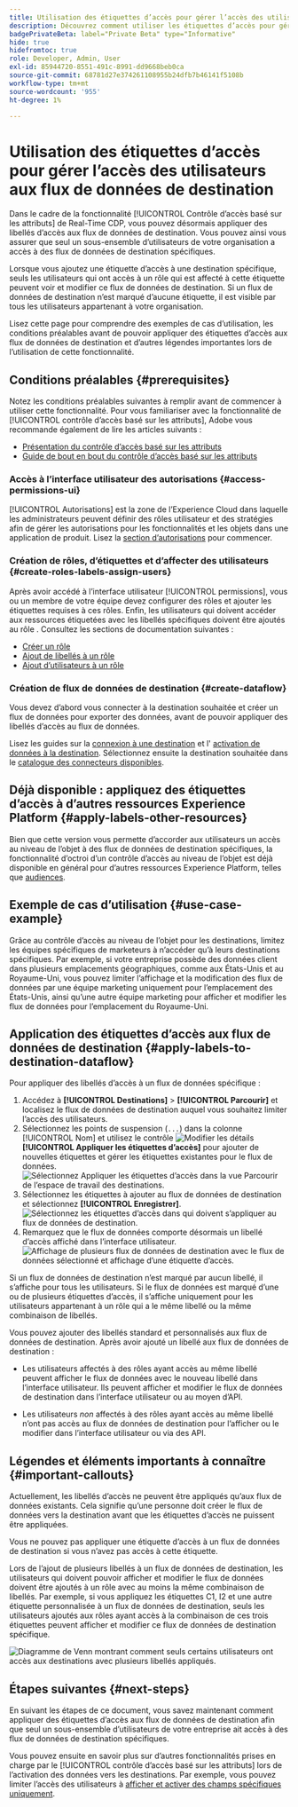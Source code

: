 ```yaml
---
title: Utilisation des étiquettes d’accès pour gérer l’accès des utilisateurs aux flux de données de destination
description: Découvrez comment utiliser les étiquettes d’accès pour gérer l’accès des utilisateurs aux flux de données de destination afin qu’un seul sous-ensemble d’utilisateurs de votre entreprise ait accès à des flux de données de destination spécifiques.
badgePrivateBeta: label="Private Beta" type="Informative"
hide: true
hidefromtoc: true
role: Developer, Admin, User
exl-id: 85944720-8551-491c-8991-dd9668beb0ca
source-git-commit: 68781d27e374261108955b24dfb7b46141f5108b
workflow-type: tm+mt
source-wordcount: '955'
ht-degree: 1%

---
```


# Utilisation des étiquettes d’accès pour gérer l’accès des utilisateurs aux flux de données de destination

Dans le cadre de la fonctionnalité [!UICONTROL Contrôle d’accès basé sur les attributs] de Real-Time CDP, vous pouvez désormais appliquer des libellés d’accès aux flux de données de destination. Vous pouvez ainsi vous assurer que seul un sous-ensemble d’utilisateurs de votre organisation a accès à des flux de données de destination spécifiques.

Lorsque vous ajoutez une étiquette d’accès à une destination spécifique, seuls les utilisateurs qui ont accès à un rôle qui est affecté à cette étiquette peuvent voir et modifier ce flux de données de destination. Si un flux de données de destination n’est marqué d’aucune étiquette, il est visible par tous les utilisateurs appartenant à votre organisation.

Lisez cette page pour comprendre des exemples de cas d’utilisation, les conditions préalables avant de pouvoir appliquer des étiquettes d’accès aux flux de données de destination et d’autres légendes importantes lors de l’utilisation de cette fonctionnalité.

## Conditions préalables {#prerequisites}

Notez les conditions préalables suivantes à remplir avant de commencer à utiliser cette fonctionnalité. Pour vous familiariser avec la fonctionnalité de [!UICONTROL contrôle d’accès basé sur les attributs], Adobe vous recommande également de lire les articles suivants :

* [Présentation du contrôle d’accès basé sur les attributs](/help/access-control/abac/overview.md)
* [Guide de bout en bout du contrôle d’accès basé sur les attributs](/help/access-control/abac/end-to-end-guide.md)

### Accès à l’interface utilisateur des autorisations {#access-permissions-ui}

[!UICONTROL Autorisations] est la zone de l’Experience Cloud dans laquelle les administrateurs peuvent définir des rôles utilisateur et des stratégies afin de gérer les autorisations pour les fonctionnalités et les objets dans une application de produit. Lisez la [section d’autorisations](/help/access-control/abac/end-to-end-guide.md#permissions) pour commencer.

### Création de rôles, d’étiquettes et d’affecter des utilisateurs {#create-roles-labels-assign-users}

Après avoir accédé à l’interface utilisateur [!UICONTROL permissions], vous ou un membre de votre équipe devez configurer des rôles et ajouter les étiquettes requises à ces rôles. Enfin, les utilisateurs qui doivent accéder aux ressources étiquetées avec les libellés spécifiques doivent être ajoutés au rôle . Consultez les sections de documentation suivantes :

* [Créer un rôle](/help/access-control/abac/ui/roles.md)
* [Ajout de libellés à un rôle](/help/access-control/abac/end-to-end-guide.md#label-roles)
* [Ajout d’utilisateurs à un rôle](/help/access-control/ui/users.md)

### Création de flux de données de destination {#create-dataflow}

Vous devez d’abord vous connecter à la destination souhaitée et créer un flux de données pour exporter des données, avant de pouvoir appliquer des libellés d’accès au flux de données.

Lisez les guides sur la [connexion à une destination](/help/destinations/ui/connect-destination.md) et l&#39; [activation de données à la destination](/help/destinations/ui/activation-overview.md). Sélectionnez ensuite la destination souhaitée dans le [catalogue des connecteurs disponibles](/help/destinations/catalog/overview.md).

## Déjà disponible : appliquez des étiquettes d’accès à d’autres ressources Experience Platform {#apply-labels-other-resources}

Bien que cette version vous permette d’accorder aux utilisateurs un accès au niveau de l’objet à des flux de données de destination spécifiques, la fonctionnalité d’octroi d’un contrôle d’accès au niveau de l’objet est déjà disponible en général pour d’autres ressources Experience Platform, telles que [audiences](/help/access-control/abac/end-to-end-guide.md#apply-labels-to-segments).

## Exemple de cas d’utilisation {#use-case-example}

Grâce au contrôle d’accès au niveau de l’objet pour les destinations, limitez les équipes spécifiques de marketeurs à n’accéder qu’à leurs destinations spécifiques. Par exemple, si votre entreprise possède des données client dans plusieurs emplacements géographiques, comme aux États-Unis et au Royaume-Uni, vous pouvez limiter l’affichage et la modification des flux de données par une équipe marketing uniquement pour l’emplacement des États-Unis, ainsi qu’une autre équipe marketing pour afficher et modifier les flux de données pour l’emplacement du Royaume-Uni.

## Application des étiquettes d’accès aux flux de données de destination {#apply-labels-to-destination-dataflow}

Pour appliquer des libellés d’accès à un flux de données spécifique :

1. Accédez à **[!UICONTROL Destinations]** > **[!UICONTROL Parcourir]** et localisez le flux de données de destination auquel vous souhaitez limiter l’accès des utilisateurs.
1. Sélectionnez les points de suspension (`...`) dans la colonne [!UICONTROL Nom] et utilisez le contrôle ![Modifier les détails](/help/images/icons/key.png) **[!UICONTROL Appliquer les étiquettes d’accès]** pour ajouter de nouvelles étiquettes et gérer les étiquettes existantes pour le flux de données.
   ![Sélectionnez Appliquer les étiquettes d’accès dans la vue Parcourir de l’espace de travail des destinations.](/help/access-control/images/olac/apply-access-labels.png)
1. Sélectionnez les étiquettes à ajouter au flux de données de destination et sélectionnez **[!UICONTROL Enregistrer]**.
   ![Sélectionnez les étiquettes d’accès dans qui doivent s’appliquer au flux de données de destination.](/help/access-control/images/olac/view-access-labels.png)
1. Remarquez que le flux de données comporte désormais un libellé d’accès affiché dans l’interface utilisateur.
   ![Affichage de plusieurs flux de données de destination avec le flux de données sélectionné et affichage d’une étiquette d’accès.](/help/access-control/images/olac/dataflow-with-access-label.png)

Si un flux de données de destination n’est marqué par aucun libellé, il s’affiche pour tous les utilisateurs. Si le flux de données est marqué d’une ou de plusieurs étiquettes d’accès, il s’affiche uniquement pour les utilisateurs appartenant à un rôle qui a le même libellé ou la même combinaison de libellés.

Vous pouvez ajouter des libellés standard et personnalisés aux flux de données de destination. Après avoir ajouté un libellé aux flux de données de destination :

* Les utilisateurs affectés à des rôles ayant accès au même libellé peuvent afficher le flux de données avec le nouveau libellé dans l’interface utilisateur. Ils peuvent afficher et modifier le flux de données de destination dans l’interface utilisateur ou au moyen d’API.

* Les utilisateurs *non* affectés à des rôles ayant accès au même libellé n’ont pas accès au flux de données de destination pour l’afficher ou le modifier dans l’interface utilisateur ou via des API.

## Légendes et éléments importants à connaître {#important-callouts}

Actuellement, les libellés d’accès ne peuvent être appliqués qu’aux flux de données existants. Cela signifie qu’une personne doit créer le flux de données vers la destination avant que les étiquettes d’accès ne puissent être appliquées.

Vous ne pouvez pas appliquer une étiquette d’accès à un flux de données de destination si vous n’avez pas accès à cette étiquette.

Lors de l’ajout de plusieurs libellés à un flux de données de destination, les utilisateurs qui doivent pouvoir afficher et modifier le flux de données doivent être ajoutés à un rôle avec au moins la même combinaison de libellés. Par exemple, si vous appliquez les étiquettes C1, I2 et une autre étiquette personnalisée à un flux de données de destination, seuls les utilisateurs ajoutés aux rôles ayant accès à la combinaison de ces trois étiquettes peuvent afficher et modifier ce flux de données de destination spécifique.

![ Diagramme de Venn montrant comment seuls certains utilisateurs ont accès aux destinations avec plusieurs libellés appliqués.](/help/access-control/images/olac/multiple-labels-venn.png)

## Étapes suivantes {#next-steps}

En suivant les étapes de ce document, vous savez maintenant comment appliquer des étiquettes d’accès aux flux de données de destination afin que seul un sous-ensemble d’utilisateurs de votre entreprise ait accès à des flux de données de destination spécifiques.

Vous pouvez ensuite en savoir plus sur d’autres fonctionnalités prises en charge par le [!UICONTROL contrôle d’accès basé sur les attributs] lors de l’activation des données vers les destinations. Par exemple, vous pouvez limiter l’accès des utilisateurs à [afficher et activer des champs spécifiques uniquement](/help/access-control/abac/overview.md#destinations).
